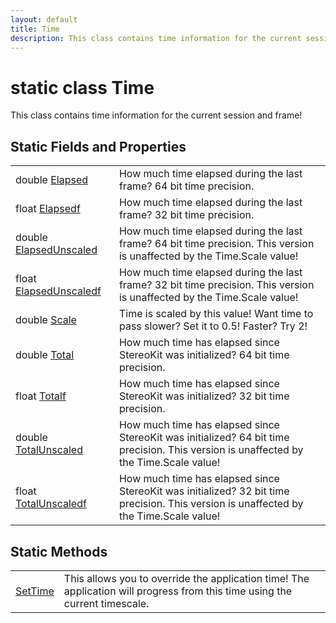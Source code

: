 ```yaml
---
layout: default
title: Time
description: This class contains time information for the current session and frame!
---
```

# static class Time

This class contains time information for the current session and frame!

## Static Fields and Properties

|  |  |
|--|--|
|double [Elapsed]({{site.url}}/Pages/StereoKit/Time/Elapsed.html)|How much time elapsed during the last frame? 64 bit time precision.|
|float [Elapsedf]({{site.url}}/Pages/StereoKit/Time/Elapsedf.html)|How much time elapsed during the last frame? 32 bit time precision.|
|double [ElapsedUnscaled]({{site.url}}/Pages/StereoKit/Time/ElapsedUnscaled.html)|How much time elapsed during the last frame? 64 bit time precision. This version is unaffected by the Time.Scale value!|
|float [ElapsedUnscaledf]({{site.url}}/Pages/StereoKit/Time/ElapsedUnscaledf.html)|How much time elapsed during the last frame? 32 bit time precision. This version is unaffected by the Time.Scale value!|
|double [Scale]({{site.url}}/Pages/StereoKit/Time/Scale.html)|Time is scaled by this value! Want time to pass slower? Set it to 0.5! Faster? Try 2!|
|double [Total]({{site.url}}/Pages/StereoKit/Time/Total.html)|How much time has elapsed since StereoKit was initialized? 64 bit time precision.|
|float [Totalf]({{site.url}}/Pages/StereoKit/Time/Totalf.html)|How much time has elapsed since StereoKit was initialized? 32 bit time precision.|
|double [TotalUnscaled]({{site.url}}/Pages/StereoKit/Time/TotalUnscaled.html)|How much time has elapsed since StereoKit was initialized? 64 bit time precision. This version is unaffected by the Time.Scale value!|
|float [TotalUnscaledf]({{site.url}}/Pages/StereoKit/Time/TotalUnscaledf.html)|How much time has elapsed since StereoKit was initialized? 32 bit time precision. This version is unaffected by the Time.Scale value!|

## Static Methods

|  |  |
|--|--|
|[SetTime]({{site.url}}/Pages/StereoKit/Time/SetTime.html)|This allows you to override the application time! The application will progress from this time using the current timescale.|
